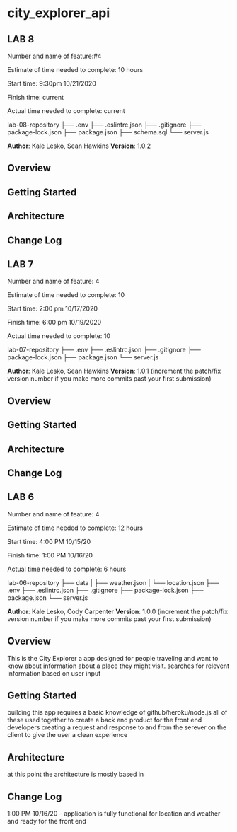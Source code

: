 # city_explorer_api

## LAB 8

Number and name of feature:#4 

Estimate of time needed to complete: 10 hours 

Start time: 9:30pm 10/21/2020

Finish time: current

Actual time needed to complete: current

lab-08-repository
   ├── .env
   ├── .eslintrc.json
   ├── .gitignore
   ├── package-lock.json
   ├── package.json
   ├── schema.sql
   └── server.js

**Author**: Kale Lesko, Sean Hawkins
**Version**: 1.0.2

## Overview

## Getting Started

## Architecture

## Change Log

## LAB 7

Number and name of feature: 4

Estimate of time needed to complete: 10

Start time: 2:00 pm 10/17/2020

Finish time: 6:00 pm 10/19/2020

Actual time needed to complete: 10

lab-07-repository
   ├── .env
   ├── .eslintrc.json
   ├── .gitignore
   ├── package-lock.json
   ├── package.json
   └── server.js

**Author**: Kale Lesko, Sean Hawkins
**Version**: 1.0.1 (increment the patch/fix version number if you make more commits past your first submission)

## Overview

<!-- Provide a high level overview of what this application is and why you are building it, beyond the fact that it's an assignment for this class. (i.e. What's your problem domain?) -->

## Getting Started

<!-- What are the steps that a user must take in order to build this app on their own machine and get it running? -->

## Architecture

<!-- Provide a detailed description of the application design. What technologies (languages, libraries, etc) you're using, and any other relevant design information. -->

## Change Log

<!-- Use this area to document the iterative changes made to your application as each feature is successfully implemented. Use time stamps. Here's an examples:

01-01-2001 4:59pm - Application now has a fully-functional express server, with a GET route for the location resource.

## Credits and Collaborations
<!-- Give credit (and a link) to other people or resources that helped you build this application. -->


## LAB 6

Number and name of feature: 4

Estimate of time needed to complete: 12 hours

Start time: 4:00 PM 10/15/20

Finish time: 1:00 PM 10/16/20

Actual time needed to complete: 6 hours

lab-06-repository
   ├── data
   |     ├── weather.json
   |     └── location.json
   ├── .env
   ├── .eslintrc.json
   ├── .gitignore
   ├── package-lock.json
   ├── package.json
   └── server.js


**Author**: Kale Lesko, Cody Carpenter
**Version**: 1.0.0 (increment the patch/fix version number if you make more commits past your first submission)

## Overview
This is the City Explorer a app designed for people traveling and want to know about information about a place they might visit. searches for relevent information based on user input
<!-- Provide a high level overview of what this application is and why you are building it, beyond the fact that it's an assignment for this class. (i.e. What's your problem domain?) -->

## Getting Started
building this app requires a basic knowledge of github/heroku/node.js all of these used together to create a back end product for the front end developers creating a request and response to and from the serever on the client to give the user a clean experience
<!-- What are the steps that a user must take in order to build this app on their own machine and get it running? -->

## Architecture
at this point the architecture is mostly based in 
<!-- Provide a detailed description of the application design. What technologies (languages, libraries, etc) you're using, and any other relevant design information. -->

## Change Log

1:00 PM 10/16/20 - application is fully functional for location and weather and ready for the front end 
<!-- Use this area to document the iterative changes made to your application as each feature is successfully implemented. Use time stamps. Here's an examples:

01-01-2001 4:59pm - Application now has a fully-functional express server, with a GET route for the location resource.

## Credits and Collaborations

## Credits and Collaborations
<!-- Give credit (and a link) to other people or resources that helped you build this application. -->